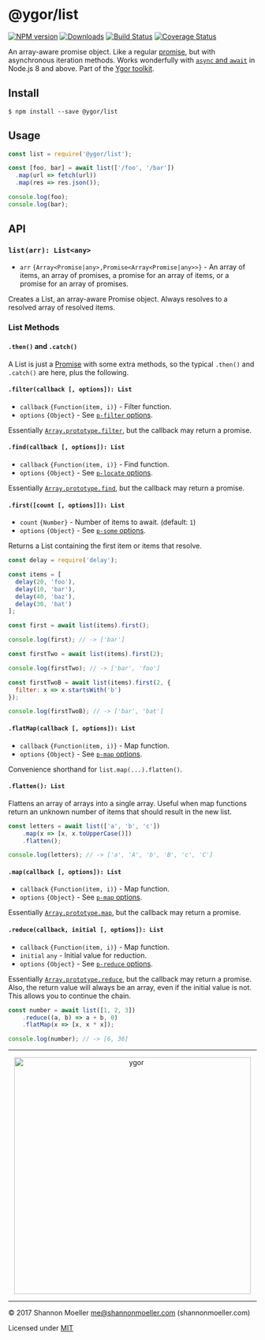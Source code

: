 # @ygor/list

[![NPM version][npm-img]][npm-url] [![Downloads][downloads-img]][npm-url] [![Build Status][travis-img]][travis-url] [![Coverage Status][coveralls-img]][coveralls-url]

An array-aware promise object. Like a regular [promise](https://developer.mozilla.org/en-US/docs/Web/JavaScript/Guide/Using_promises), but with asynchronous iteration methods. Works wonderfully with [`async` and `await`](https://developer.mozilla.org/en-US/docs/Web/JavaScript/Reference/Statements/async_function) in Node.js 8 and above. Part of the [Ygor toolkit](https://github.com/shannonmoeller/ygor#readme).

## Install

```console
$ npm install --save @ygor/list
```

## Usage

```js
const list = require('@ygor/list');

const [foo, bar] = await list(['/foo', '/bar'])
  .map(url => fetch(url))
  .map(res => res.json());

console.log(foo);
console.log(bar);
```

## API

### `list(arr): List<any>`

- `arr` `{Array<Promise|any>,Promise<Array<Promise|any>>}` - An array of items, an array of promises, a promise for an array of items, or a promise for an array of promises.

Creates a List, an array-aware Promise object. Always resolves to a resolved array of resolved items.

### List Methods

#### `.then()` and `.catch()`

A List is just a [Promise](https://developer.mozilla.org/en-US/docs/Web/JavaScript/Guide/Using_promises) with some extra methods, so the typical `.then()` and `.catch()` are here, plus the following.

#### `.filter(callback [, options]): List`

- `callback` `{Function(item, i)}` - Filter function.
- `options` `{Object}` - See [`p-filter` options](http://npm.im/p-filter#options).

Essentially [`Array.prototype.filter`](https://developer.mozilla.org/en-US/docs/Web/JavaScript/Reference/Global_Objects/Array/filter), but the callback may return a promise.

#### `.find(callback [, options]): List`

- `callback` `{Function(item, i)}` - Find function.
- `options` `{Object}` - See [`p-locate` options](http://npm.im/p-locate#options).

Essentially [`Array.prototype.find`](https://developer.mozilla.org/en-US/docs/Web/JavaScript/Reference/Global_Objects/Array/find), but the callback may return a promise.

#### `.first([count [, options]]): List`

- `count` `{Number}` - Number of items to await. (default: `1`)
- `options` `{Object}` - See [`p-some` options](http://npm.im/p-some#options).

Returns a List containing the first item or items that resolve.

```js
const delay = require('delay');

const items = [
  delay(20, 'foo'),
  delay(10, 'bar'),
  delay(40, 'baz'),
  delay(30, 'bat')
];

const first = await list(items).first();

console.log(first); // -> ['bar']

const firstTwo = await list(items).first(2);

console.log(firstTwo); // -> ['bar', 'foo']

const firstTwoB = await list(items).first(2, {
  filter: x => x.startsWith('b')
});

console.log(firstTwoB); // -> ['bar', 'bat']
```

#### `.flatMap(callback [, options]): List`

- `callback` `{Function(item, i)}` - Map function.
- `options` `{Object}` - See [`p-map` options](http://npm.im/p-map#options).

Convenience shorthand for `list.map(...).flatten()`.

#### `.flatten(): List`

Flattens an array of arrays into a single array. Useful when map functions return an unknown number of items that should result in the new list.

```js
const letters = await list(['a', 'b', 'c'])
    .map(x => [x, x.toUpperCase()])
    .flatten();

console.log(letters); // -> ['a', 'A', 'b', 'B', 'c', 'C']
```

#### `.map(callback [, options]): List`

- `callback` `{Function(item, i)}` - Map function.
- `options` `{Object}` - See [`p-map` options](http://npm.im/p-map#options).

Essentially [`Array.prototype.map`](https://developer.mozilla.org/en-US/docs/Web/JavaScript/Reference/Global_Objects/Array/map), but the callback may return a promise.

#### `.reduce(callback, initial [, options]): List`

- `callback` `{Function(item, i)}` - Map function.
- `initial` `any` - Initial value for reduction.
- `options` `{Object}` - See [`p-reduce` options](http://npm.im/p-reduce#options).

Essentially [`Array.prototype.reduce`](https://developer.mozilla.org/en-US/docs/Web/JavaScript/Reference/Global_Objects/Array/reduce), but the callback may return a promise. Also, the return value will always be an array, even if the initial value is not. This allows you to continue the chain.

```js
const number = await list([1, 2, 3])
    .reduce((a, b) => a + b, 0)
    .flatMap(x => [x, x * x]);

console.log(number); // -> [6, 36]
```

----

<p align="center">
  <a href="https://github.com/shannonmoeller/ygor#readme"><img src="https://cdn.rawgit.com/shannonmoeller/ygor/4de4a22/media/logo.svg" alt="ygor" width="480" /></a>
</p>

----

© 2017 Shannon Moeller <me@shannonmoeller.com> (shannonmoeller.com)

Licensed under [MIT](http://shannonmoeller.com/mit.txt)

[coveralls-img]: http://img.shields.io/coveralls/shannonmoeller/ygor/master.svg?style=flat-square
[coveralls-url]: https://coveralls.io/r/shannonmoeller/ygor
[downloads-img]: http://img.shields.io/npm/dm/@ygor/file.svg?style=flat-square
[npm-img]:       http://img.shields.io/npm/v/@ygor/file.svg?style=flat-square
[npm-url]:       https://npmjs.org/package/@ygor/file
[travis-img]:    http://img.shields.io/travis/shannonmoeller/ygor/master.svg?style=flat-square
[travis-url]:    https://travis-ci.org/shannonmoeller/ygor
